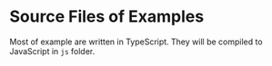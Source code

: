# Source Files of Examples

Most of example are written in TypeScript. They will be compiled to JavaScript in `js` folder.